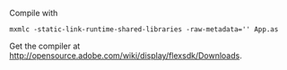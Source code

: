 Compile with
```
mxmlc -static-link-runtime-shared-libraries -raw-metadata='' App.as
```

Get the compiler at http://opensource.adobe.com/wiki/display/flexsdk/Downloads.
